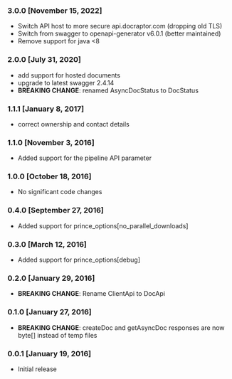 ### 3.0.0 [November 15, 2022]
* Switch API host to more secure api.docraptor.com (dropping old TLS)
* Switch from swagger to openapi-generator v6.0.1 (better maintained)
* Remove support for java <8

### 2.0.0 [July 31, 2020]
* add support for hosted documents
* upgrade to latest swagger 2.4.14
* **BREAKING CHANGE**: renamed AsyncDocStatus to DocStatus

### 1.1.1 [January 8, 2017]
* correct ownership and contact details

### 1.1.0 [November 3, 2016]
* Added support for the pipeline API parameter

### 1.0.0 [October 18, 2016]
* No significant code changes

### 0.4.0 [September 27, 2016]
* Added support for prince_options[no_parallel_downloads]

### 0.3.0 [March 12, 2016]
* Added support for prince_options[debug]

### 0.2.0 [January 29, 2016]
* **BREAKING CHANGE**: Rename ClientApi to DocApi

### 0.1.0 [January 27, 2016]
* **BREAKING CHANGE**: createDoc and getAsyncDoc responses are now byte[] instead of temp files

### 0.0.1 [January 19, 2016]
* Initial release
